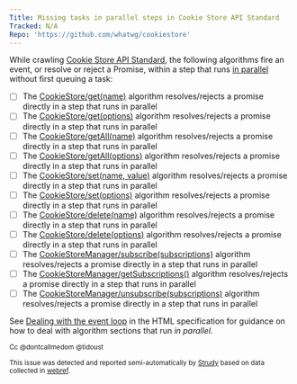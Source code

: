 ```yaml
---
Title: Missing tasks in parallel steps in Cookie Store API Standard
Tracked: N/A
Repo: 'https://github.com/whatwg/cookiestore'
---
```


While crawling [Cookie Store API Standard](https://cookiestore.spec.whatwg.org/), the following algorithms fire an event, or resolve or reject a Promise, within a step that runs [in parallel](https://html.spec.whatwg.org/multipage/infrastructure.html#in-parallel) without first queuing a task:
* [ ] The [CookieStore/get(name)](https://cookiestore.spec.whatwg.org/#dom-cookiestore-get) algorithm resolves/rejects a promise directly in a step that runs in parallel
* [ ] The [CookieStore/get(options)](https://cookiestore.spec.whatwg.org/#dom-cookiestore-get-options) algorithm resolves/rejects a promise directly in a step that runs in parallel
* [ ] The [CookieStore/getAll(name)](https://cookiestore.spec.whatwg.org/#dom-cookiestore-getall) algorithm resolves/rejects a promise directly in a step that runs in parallel
* [ ] The [CookieStore/getAll(options)](https://cookiestore.spec.whatwg.org/#dom-cookiestore-getall-options) algorithm resolves/rejects a promise directly in a step that runs in parallel
* [ ] The [CookieStore/set(name, value)](https://cookiestore.spec.whatwg.org/#dom-cookiestore-set) algorithm resolves/rejects a promise directly in a step that runs in parallel
* [ ] The [CookieStore/set(options)](https://cookiestore.spec.whatwg.org/#dom-cookiestore-set-options) algorithm resolves/rejects a promise directly in a step that runs in parallel
* [ ] The [CookieStore/delete(name)](https://cookiestore.spec.whatwg.org/#dom-cookiestore-delete) algorithm resolves/rejects a promise directly in a step that runs in parallel
* [ ] The [CookieStore/delete(options)](https://cookiestore.spec.whatwg.org/#dom-cookiestore-delete-options) algorithm resolves/rejects a promise directly in a step that runs in parallel
* [ ] The [CookieStoreManager/subscribe(subscriptions)](https://cookiestore.spec.whatwg.org/#dom-cookiestoremanager-subscribe) algorithm resolves/rejects a promise directly in a step that runs in parallel
* [ ] The [CookieStoreManager/getSubscriptions()](https://cookiestore.spec.whatwg.org/#dom-cookiestoremanager-getsubscriptions) algorithm resolves/rejects a promise directly in a step that runs in parallel
* [ ] The [CookieStoreManager/unsubscribe(subscriptions)](https://cookiestore.spec.whatwg.org/#dom-cookiestoremanager-unsubscribe) algorithm resolves/rejects a promise directly in a step that runs in parallel

See [Dealing with the event loop](https://html.spec.whatwg.org/multipage/webappapis.html#event-loop-for-spec-authors) in the HTML specification for guidance on how to deal with algorithm sections that run *in parallel*.

<sub>Cc @dontcallmedom @tidoust</sub>

<sub>This issue was detected and reported semi-automatically by [Strudy](https://github.com/w3c/strudy/) based on data collected in [webref](https://github.com/w3c/webref/).</sub>
